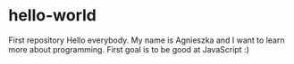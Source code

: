 # hello-world
First repository
Hello everybody. My name is Agnieszka and I want to learn more about programming. First goal is to be good at JavaScript :)
